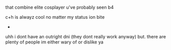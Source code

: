 that combine elite cosplayer u've probably seen b4

 c+h is alwayz cool no matter my status ion bite

-

uhh i dont have an outright dni (they dont really work anyway) but. there are plenty of people im either wary of or dislike ya
